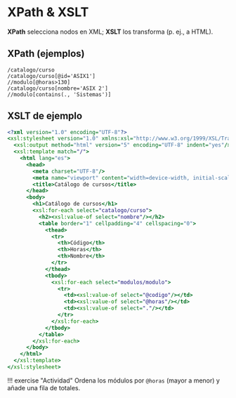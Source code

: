 # XPath & XSLT

**XPath** selecciona nodos en XML; **XSLT** los transforma (p. ej., a HTML).

## XPath (ejemplos)
```xpath
/catalogo/curso
/catalogo/curso[@id='ASIX1']
//modulo[@horas>130]
/catalogo/curso[nombre='ASIX 2']
//modulo[contains(., 'Sistemas')]
```

## XSLT de ejemplo
```xsl
<?xml version="1.0" encoding="UTF-8"?>
<xsl:stylesheet version="1.0" xmlns:xsl="http://www.w3.org/1999/XSL/Transform">
  <xsl:output method="html" version="5" encoding="UTF-8" indent="yes"/>
  <xsl:template match="/">
    <html lang="es">
      <head>
        <meta charset="UTF-8"/>
        <meta name="viewport" content="width=device-width, initial-scale=1"/>
        <title>Catálogo de cursos</title>
      </head>
      <body>
        <h1>Catálogo de cursos</h1>
        <xsl:for-each select="catalogo/curso">
          <h2><xsl:value-of select="nombre"/></h2>
          <table border="1" cellpadding="4" cellspacing="0">
            <thead>
              <tr>
                <th>Código</th>
                <th>Horas</th>
                <th>Nombre</th>
              </tr>
            </thead>
            <tbody>
              <xsl:for-each select="modulos/modulo">
                <tr>
                  <td><xsl:value-of select="@codigo"/></td>
                  <td><xsl:value-of select="@horas"/></td>
                  <td><xsl:value-of select="."/></td>
                </tr>
              </xsl:for-each>
            </tbody>
          </table>
        </xsl:for-each>
      </body>
    </html>
  </xsl:template>
</xsl:stylesheet>

```

!!! exercise "Actividad"
    Ordena los módulos por `@horas` (mayor a menor) y añade una fila de totales.
